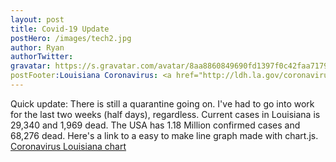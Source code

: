 ```yaml
---
layout: post
title: Covid-19 Update
postHero: /images/tech2.jpg
author: Ryan
authorTwitter: 
gravatar: https://s.gravatar.com/avatar/8aa8860849690fd1397f0c42faa71795?s=80
postFooter:Louisiana Coronavirus: <a href="http://ldh.la.gov/coronavirus/">Covid Louisiana</a>
---
```


Quick update: There is still a quarantine going on. I've had to go into work 
for the last two weeks (half days), regardless. Current cases in Louisiana is 29,340
and 1,969 dead. The USA has 1.18 Million confirmed cases and 68,276 dead. Here's a link
to a easy to make line graph made with chart.js. <a href="https://ryanjt.dev/coding/javascript/charts/index.html" target="_blank" alt="coronavirus graph louisiana">Coronavirus Louisiana chart</a>
